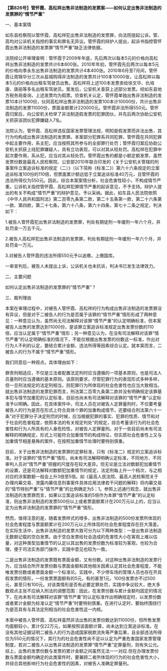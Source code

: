 **【第826号】管怀霞、高松祥出售非法制造的发票案——如何认定出售非法制造的发票罪的“情节严重”**

一、基本案情

如东县检察院以管怀霞、高松祥犯出售非法制造的发票罪，向法院提起公诉。管、高均对公诉机关指控的事实和罪名无异议。管怀霞的辩护人提出，起诉书指控管怀霞出售非法制造的发票罪“情节严重”缺乏法律依据。

法院经公开审理查明：管怀霞于2009年年底，先后两次以每本5元的价格向高松祥出售非法制造的发票共计6本600张。2010年年初，管怀霞先后两次以每本5元的价格向季永东出售非法制造的发票共计4本400张。2010年6月至7月间，管怀霞让周锦华分三次从盐城购得非法制造的发票共计100本10000张，让高松祥以每本5元的价格向出租车驾驶员出售。高松祥将上述100本发票卖给徐文华、仇培康、唐丽等多名出租车驾驶员。案发后，公安机关查获上述部分发票。经如东县地方税务局查询，上述发票均为假票。侦查机关认定，管怀霞单独出售非法制造的发票10本计1000份，伙同高松祥出售非法制造的发票100本计10000份，共计出售非法制造的发票11000份，票面金额累计220000元。管怀霞非法所得550元。管怀霞归案后，向公安机关检举了非法制造假发票的犯罪团伙，并先后两次协助公安机关抓获该团伙犯罪嫌疑人7名。

法院认为，管怀霞、高松祥违反国家发票管理法规，明知是假发票而非法出售，其行为均构成出售非法制造的发票罪。本案部分犯罪系共同犯罪，管怀霞在共同犯罪中起主要作用，系主犯，应当按照其所参与的全部罪行处罚；管怀霞归案后协助公安机关抓获上线犯罪嫌疑人，具有立功表现，可以对其从轻处罚。高松祥在犯罪中起次要作用，系从犯，应当对其从轻处罚。管怀霞出售的都是小额定额发票，虽然发票份数是最高人民检察院、公安部2010年联合印发的《关于公安机关管辖的刑事案件立案追诉标准的规定（二）》（以下简称《标准二》）第六十六条规定的立案追诉标准100份的110倍，但票面累计额远低于立案追诉标准40万元，且管怀霞的违法所得仅为550元。因此，综合本案案情分析，社会危害性较小，不构成情节严重。公诉机关指控管怀霞、高松祥犯罪情节严重的起诉意见，不予支持。辩护人提出的有关不构成“情节严重”的辩护意见，予以采纳。据此，如东县人民法院依照《中华人民共和国刑法》第二百零九条第二款，第二十五条第一款，第二十六条第一款、第四款，第二十七条，第六十八条，第六十四条，第七十二条之规定，判决如下：

1.被告人管怀霞犯出售非法制造的发票罪，判处有期徒刑一年缓刑一年六个月，并处罚金一万五千元。

2.被告人高松祥犯出售非法制造的发票罪，判处有期徒刑一年缓刑一年六个月，并处罚金一万元。

3.对被告人管怀霞的违法所得550元予以追缴，上缴国库。

一审宣判后，被告人未提出上诉，公诉机关也未抗诉，判决书已发生法律效力。

二、主要问题

如何认定出售非法制造的发票罪的“情节严重”？

三、裁判理由

本案在审理过程中，对被告人管怀霞、高松祥的行为构成出售非法制造的发票罪没有异议，但是对于二被告人的行为是否属于该罪的“情节严重”情形形成了两种意见：一种意见认为，虽然尚无司法解释对该罪“情节严重”的认定明确标准，但本案被告人出售的发票达到11000份，是该罪立案追诉标准规定出售发票份数的110倍，应当认定属于“情节严重”情形；另一种意见认为，在没有司法解释对该罪“情节严重”的认定明确标准的情况下，不能仅根据出售发票的份数这一标准，作出对行为人不利的认定，要结合累计金额、违法所得等因素综合认定。就本案而言，二被告人的行为不属于“情节严重”情形。

我们同意后一种观点。具体理由如下：

罪责刑相适应，不仅是立法者配置法定刑时应当遵循的一项基本原则，也是司法人员量刑时应当遵循的基本原则。该原则要求，尽管犯罪行为的表现形式多种多样，但一旦刑法规定的法定刑相当，则犯罪行为所体现的社会危害性也应当大致相当。就出售非法制造的发票犯罪而言，刑法第二百零九条第二款并没有明确规定该罪基本犯与情节加重犯的认定标准，目前也尚未有司法解释对该罪的“情节严重”认定标准予以明确。因此，在具体案件中，司法人员在对被告人定罪量刑时，不仅要考量被告人的行为是否在形式上符合具体个罪的加重构成情节，还要结合刑法第六十一条“对于犯罪分子决定刑罚的时候，应当根据犯罪的事实、犯罪的性质、情节和对于社会的危害程度，依照本法的有关规定判处”的规定，综合考量该行为的社会危害性和行为人所具有的人身危险性，对被告人定罪量刑。对于一些目前尚未有司法解释的明确规定，形式上可能符合加重情节的构成特征，但实质社会危害性上又与加重情节相差悬殊的案件，在按照加重情节处理时要特别慎重。

目前，关于出售非法制造的发票罪的定罪标准，只有《标准二》规定的立案追诉标准。对于该罪的“情节严重”情形，尚未有司法解释明确认定标准，不同地方、不同审判人员对“情节严重”把握的尺度存在较大差异。但无论是立法对数额犯加重情节的设置，还是司法解释对数额犯加重情节的规定，法定刑每上升一个档次，与之相对应的涉案数额一般会上升3倍至5倍。如《最高人民法院、最高人民检察院关于办理内幕交易、泄露内幕信息刑事案件具体应用法律若干问题的解释》将内幕交易的“情节特别严重”与“情节严重”的比例确定为5：1。参照上述通行观念，就出售非法制造的发票罪而言，如果以立案追诉标准的5倍作为本罪“情节严重”的认定标准，则出售非法制造的发票500份以上或者票面额累计在200万元以上的，应当认定为出售非法制造的发票罪的“情节严重”情形。

然而，值得注意的是，随着发票样式的增多，出售非法制造的500份发票所体现的社会危害程度与票面额累计在200万元以上所体现的社会危害程度存在巨大落差。在实际生活中，出售非法制造的发票大致可分为以下两种类型：一是出售非法制造无数额记载的空白发票。由于空白发票给社会造成的危害性大小在客观上难以估量，对这种类型加重情节的认定以其出售的发票份数为标准较为客观，也较为合理，便于司法实务部门操作，实践中意见也较为一致。

二是出售非法制造的发票既有票面金额，又有份数。对这种出售非法制造的发票行为，应当结合所开发票份数与票面金额和其他相关因素认定其社会危害程度，不能唯发票份数或者票面金额一个标准论。实践中，不少停车场的管理人员也存在开具假发票的情形，一份发票票面额有的5元，有的甚至1元，100份发票亦不过500元，甚至只有100元。对该类情形是否有必要定罪处罚，实践中争议较大，绝大多数观点主张不应纳入刑法的调整范围：因此，在发票份数与累计金额均固定的情况下，在尚未有司法解释对该罪“情节严重”的认定标准作出明确规定时，以发票份数或者累计金额为标准认定“情节严重”时要特别慎重。在进行认定时，要始终围绕行为是否具有与其法定刑相当的社会危害性这一内核。

本案中被告人管怀霞、高松祥虽然非法出售的发票份数达到11000份，但所售发票均面额较小，累计仅22万元，如果按照该面额计算，尚未达到立案追诉标准。在没有其他证据证明二被告人的行为造成国家税款流失等严重后果，且全部违法所得仅为550元的情况下，其行为的社会危害性尚不足以认定为严重危害国家发票管理制度，若对二被告人以出售非法制造的发票罪“情节严重”定罪量刑，则有失公允。综上，出售的发票份数与发票的累计金额之间虽然无法一一对应.但在办理发票份数与票面金额均确定的此类案件时，要兼顾二者所体现的行为的社会危害性大小，并综合其他影响行为社会危害性的因素，对被告人准确定罪量刑。